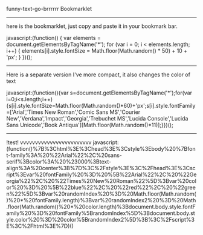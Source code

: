 funny-text-go-brrrrrr
Bookmarklet
**************************************
here is the bookmarklet, just copy and paste it in your bookmark bar.

javascript:(function() {
    var elements = document.getElementsByTagName('*');
    for (var i = 0; i < elements.length; i++) {
        elements[i].style.fontSize = Math.floor(Math.random() * 50) + 10 + 'px';
    }
})();
*******************
Here is a separate version I've more compact, it also changes the color of text

javascript:(function(){var s=document.getElementsByTagName('*');for(var i=0;i<s.length;i++){s[i].style.fontSize=Math.floor(Math.random()*60)+'px';s[i].style.fontFamily=['Arial','Times New Roman','Comic Sans MS','Courier New','Verdana','Impact','Georgia','Trebuchet MS','Lucida Console','Lucida Sans Unicode','Book Antiqua'][Math.floor(Math.random()*11)];}})();

*************
!test!
vvvvvvvvvvvvvvvvvvvvvvvv
javascript:(function()%7B%3Chtml%3E%3Chead%3E%3Cstyle%3Ebody%20%7Bfont-family%3A%20%22Arial%22%2C%20sans-serif%3Bcolor%3A%20%23000%3Btext-align%3A%20center%3B%7D%3C%2Fstyle%3E%3C%2Fhead%3E%3Cscript%3Evar%20fontFamily%20%3D%20%5B%22Arial%22%2C%20%22Georgia%22%2C%20%22Times%20New%20Roman%22%5D%3Bvar%20color%20%3D%20%5B%22blue%22%2C%20%22red%22%2C%20%22green%22%5D%3Bvar%20randomIndex%20%3D%20Math.floor(Math.random()%20*%20fontFamily.length)%3Bvar%20randomIndex2%20%3D%20Math.floor(Math.random()%20*%20color.length)%3Bdocument.body.style.fontFamily%20%3D%20fontFamily%5BrandomIndex%5D%3Bdocument.body.style.color%20%3D%20color%5BrandomIndex2%5D%3B%3C%2Fscript%3E%3C%2Fhtml%3E%7D)()

